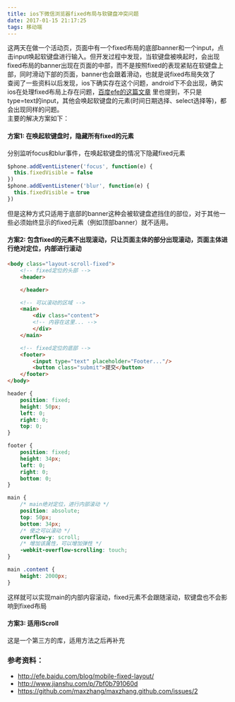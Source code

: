 ```yaml
---
title: ios下微信浏览器fixed布局与软键盘冲突问题
date: 2017-01-15 21:17:25
tags: 移动端
---
```


这两天在做一个活动页，页面中有一个fixed布局的底部banner和一个input，点击input唤起软键盘进行输入。但开发过程中发现，当软键盘被唤起时，会出现fixed布局的banner出现在页面的中部，而不是按照fixed的表现紧贴在软键盘上部，同时滑动下部的页面，banner也会跟着滑动，也就是说fixed布局失效了      
查阅了一些资料以后发现，ios下确实存在这个问题，android下不会出现，确实ios在处理fixed布局上存在问题，[百度efe的这篇文章](http://efe.baidu.com/blog/mobile-fixed-layout/) 里也提到，不只是type=text的input，其他会唤起软键盘的元素(时间日期选择、select选择等)，都会出现同样的问题。   
主要的解决方案如下：    
#### 方案1: 在唤起软键盘时，隐藏所有fixed的元素    
分别监听focus和blur事件，在唤起软键盘的情况下隐藏fixed元素  

<!-- more -->

```javascript
$phone.addEventListener('focus', function(e) {
  this.fixedVisible = false
})
$phone.addEventListener('blur', function(e) {
  this.fixedVisible = true
})
```
但是这种方式只适用于底部的banner这种会被软键盘遮挡住的部位，对于其他一些必须始终显示的fixed元素（例如顶部banner）就不适用。    
#### 方案2: 包含fixed的元素不出现滚动，只让页面主体的部分出现滚动，页面主体进行绝对定位，内部进行滚动
```html
<body class="layout-scroll-fixed">
    <!-- fixed定位的头部 -->
    <header>

    </header>

    <!-- 可以滚动的区域 -->
    <main>
        <div class="content">
        <!-- 内容在这里... -->
        </div>
    </main>

    <!-- fixed定位的底部 -->
    <footer>
        <input type="text" placeholder="Footer..."/>
        <button class="submit">提交</button>
    </footer>
</body>
```
```css
header {
    position: fixed;
    height: 50px;
    left: 0;
    right: 0;
    top: 0;
}

footer {
    position: fixed;
    height: 34px;
    left: 0;
    right: 0;
    bottom: 0;
}

main {
    /* main绝对定位，进行内部滚动 */
    position: absolute;
    top: 50px;
    bottom: 34px;
    /* 使之可以滚动 */
    overflow-y: scroll;
    /* 增加该属性，可以增加弹性 */
    -webkit-overflow-scrolling: touch;
}

main .content {
    height: 2000px;
}
```
这样就可以实现main的内部内容滚动，fixed元素不会跟随滚动，软键盘也不会影响到fixed布局    
#### 方案3: 适用iScroll
这是一个第三方的库，适用方法之后再补充


### 参考资料：
- http://efe.baidu.com/blog/mobile-fixed-layout/
- http://www.jianshu.com/p/7bf0b791060d
- https://github.com/maxzhang/maxzhang.github.com/issues/2
